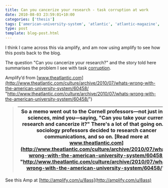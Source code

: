 ```yaml
---
title: Can you cancerize your research - task corruption at work
date: 2010-08-03 23:59:01+10:00
categories: ['thesis']
tags: ['american-university-system', 'atlantic', 'atlantic-magazine', 'tanehisi-coates', 'wrong-with']
type: post
template: blog-post.html
---
```

I think I came across this via amplify, and am now using amplify to see how this posts back to the blog.  
  
The question "Can you cancerize your research?" and the story told here summarises the problem I see with task [corruption](/blog2/2009/03/04/task-corruption-in-teaching-university-negative-impact-of-place/).

Amplify’d from [www.theatlantic.com](http://www.theatlantic.com/culture/archive/2010/07/whats-wrong-with-the-american-university-system/60458/ "http://www.theatlantic.com/culture/archive/2010/07/whats-wrong-with-the-american-university-system/60458/")

> | So a memo went out to the Cornell professors—not just in the sciences, mind you—saying, "Can you take your current research and cancerize it?" There's a lot of that going on. So sociology professors decided to research cancer communications, and so on. [Read more at www.theatlantic.com](http://www.theatlantic.com/culture/archive/2010/07/whats-wrong-with-the-american-university-system/60458/ "http://www.theatlantic.com/culture/archive/2010/07/whats-wrong-with-the-american-university-system/60458/") |
> | --- |

See this Amp at [http://amplify.com/u/8ass](http://amplify.com/u/8ass)